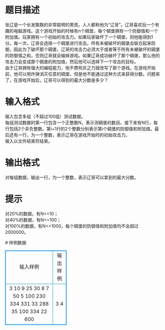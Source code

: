 # 

 
 # 题目描述 
<p>
张辽是一个长发飘飘的非常聪明的男孩，人人都称他为“辽哥”。辽哥喜欢玩一个有趣的电脑游戏。这个游戏开始的时候有n个碉堡，每个碉堡拥有一个防御值和一个附加值。玩家拥有一个初始的攻击力。如果玩家破坏了一个碉堡，则他能得到1分。每一次，辽哥会选择一个碉堡进行攻击。所有未被破坏的碉堡会联合起来防御，因此为了破坏那个碉堡，辽哥的攻击力必须大于或者等于所有未被破坏的碉堡的防御值之和，否则辽哥就会输掉游戏。如果辽哥成功破坏了那个碉堡，那么他的攻击力会变成那个碉堡的附加值，然后他可以选择下一个攻击的目标。<br>由于辽哥拥有强大的编程能力，他不费吹灰之力就改写了那个游戏。在游戏开始前，他可以用炸弹消灭任意的碉堡，但是他不能通过这种方式来获得分数。问题来了，在游戏开始后，辽哥可以得到的最大分数是多少？<br></p> 

 
 # 输入格式 
<p>
输入包含多组（不超过100组）测试数据。<br>每组测试数据的第一行包含一个正整数N，表示测碉堡的数目。接下来有N行，每行包括2个非负整数。第i+1行的2个整数分别表示第i个碉堡的防御值和附加值。最后还有一行，为一个整数，表示辽哥在游戏开始时的初始攻击力。<br>输入以文件结束符结束。<br></p> 

 
 # 输出格式 
<p>
对每组数据，输出一行，为一个整数，表示辽哥可以拿到的最大分数。</p> 

 
 # 提示 
<p>
对20%的数据，有N<=10；<br>对40%的数据，有N<=100；<br>对100%的数据，有N<=1000，每个碉堡的防御值和附加值均不会超过2000000。<br></p> 
# 样例数据
<style>
        table,table tr th, table tr td { border:1px solid #0094ff; }
        table { width: 200px; min-height: 25px; line-height: 25px; text-align: center; border-collapse: collapse;}   
    </style>
<table>
	<tr>
		<td>输入样例</td>
		<td>输出样例</td>
	</tr>
<tr><td>3
10 9
25 30
8 7
50
5
100 230
334 331
33 288
35 100
334 22
600
</td><td>3
4</td></tr></table>
